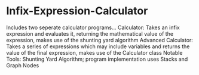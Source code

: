 # Infix-Expression-Calculator
Includes two seperate calculator programs...
Calculator: Takes an infix expression and evaluates it, returning the mathematical value of the expression, makes use of the shunting yard algorithm
Advanced Calculator: Takes a series of expressions which may include variables and returns the value of the final expression, makes use of the Calculator class
Notable Tools: Shunting Yard Algorithm; program implementation uses Stacks and Graph Nodes

